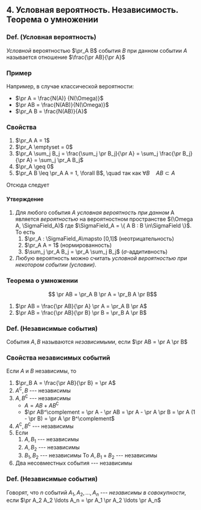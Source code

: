 ## 4. Условная вероятность. Независимость. Теорема о умножении ##

### Def. (Условная вероятность) ###
*Условной* вероятностью $\pr_A B$ события $B$ при данном событии $A$
называется отношение $\frac{\pr AB}{\pr A}$

### Пример ###
Например, в случае классической вероятности:

* $\pr A   = \frac{N(A)} {N(\Omega)}$
* $\pr AB  = \frac{N(AB)}{N(\Omega)}$
* $\pr_A B = \frac{N(AB)}{A}$

### Свойства ###

1. $\pr_A A = 1$
2. $\pr_A \emptyset = 0$
3. $\pr_A \sum_j B_j = \frac{\sum_j \pr B_j}{\pr A} = \sum_j \frac{\pr B_j}{\pr A} = \sum_j \pr_A B_j$
4. $\pr_A \geq 0$
5. $\pr_A B \leq \pr_A A = 1, \forall B$, \quad так как $\forall B \quad AB\subset A$

Отсюда следует

#### Утверждение ####
1. Для любого события $A$ *условная вероятность при данном* A является *вероятностью*
   на вероятностном пространстве $(\Omega A, \SigmaField_A)$
   где $\SigmaField_A = \{ A B : B \in\SigmaField \}$. То есть
    1.  $\pr_A : \SigmaField_A\mapsto [0,1]$ (неотрицательность)
    2.  $\pr_A A = 1$ (нормированность)
    2.  $\sum_j \pr_A B_j = \pr_A \sum_j B_j$ ($\sigma$-аддитивность)
2. Любую вероятность можно считать *условной вероятностью при некотором событии (условии)*.

### Теорема о умножении ###
$$ \pr AB = \pr_A B \pr A  = \pr_B A \pr B$$

1. $\pr AB = \frac{\pr AB}{\pr A} \pr A = \pr_A B \pr A$
2. $\pr AB = \frac{\pr AB}{\pr B} \pr B = \pr_B A \pr B$

### Def. (Независимые события) ###
События $A, B$ называются *независимыми*, если
$\pr AB = \pr A \pr B$

### Свойства независимых событий ###
Если $A$ и $B$ независимы, то

1. $\pr_B A = \frac{\pr AB}{\pr B} = \pr A$
2. $A^\complement, B$ --- независимы
3. $A, B^\complement$ --- независимы
    * $A = AB + AB^\complement$
    * $\pr AB^\complement = \pr A - \pr AB = \pr A - \pr A \pr B = \pr A (1 - \pr B) = \pr A \pr B^\complement$
4. $A^\complement, B^\complement$ --- независимы
5.  Если
      1. $A, B_1$ --- независимы
      2. $A, B_2$ --- независимы
      3. $B_1, B_2$ --- независимы
    То
      $A, B_1+B_2$ --- независимы
6. Два несовместных события --- независимы

### Def. (Независимые события) ###
Говорят, что $n$ событий $A_1, A_2, \ldots, A_n$ --- *независимы в совокупности*,
если $\pr A_2 A_2 \ldots A_n = \pr A_1 \pr A_2 \ldots \pr A_n$
